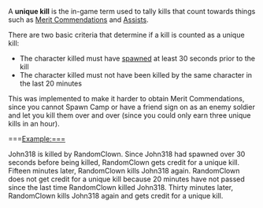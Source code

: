 A **unique kill** is the in-game term used to tally kills that count
towards things such as [Merit
Commendations](../merits/Merit_Commendations.md) and
[Assists](Assist.md).

There are two basic criteria that determine if a kill is counted as a
unique kill:

- The character killed must have [spawned](Spawn.md) at least
  30 seconds prior to the kill
- The character killed must not have been killed by the same character
  in the last 20 minutes

This was implemented to make it harder to obtain Merit Commendations,
since you cannot Spawn Camp or have a friend sign on as an enemy soldier
and let you kill them over and over (since you could only earn three
unique kills in an hour).

===<Example:===>

John318 is killed by RandomClown. Since John318 had spawned over 30
seconds before being killed, RandomClown gets credit for a unique kill.
Fifteen minutes later, RandomClown kills John318 again. RandomClown does
not get credit for a unique kill because 20 minutes have not passed
since the last time RandomClown killed John318. Thirty minutes later,
RandomClown kills John318 again and gets credit for a unique kill.

<!--[Category:Terminology](Category:Terminology.md)-->

